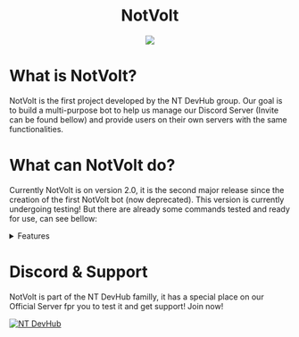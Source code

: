 <div align="center">

# NotVolt

<img src="https://cdn.discordapp.com/avatars/1176659298584117268/873db702dc59e4afa05adef20c186220?size=256"></img>

</div>

# What is NotVolt?
NotVolt is the first project developed by the NT DevHub group. Our goal is to build a multi-purpose bot to help us manage our Discord Server (Invite can be found bellow) and provide users on their own servers with the same functionalities.

# What can NotVolt do?
Currently NotVolt is on version 2.0, it is the second major release since the creation of the first NotVolt bot (now deprecated). This version is currently undergoing testing! But there are already some commands tested and ready for use, can see bellow:
<details close>
<summary>Features</summary>
<ul>
   <li>Music Player (YT, Spotify, Vimeo, Bandcamp, Twitch, Soundcloud)</li>
   <li>Music Panel (To manage music)</li>
   <li>Stream-Tools</li>
   <li>Notifiers (YT, Twitch, Twitter, Instagram)</li>
   <li>Fun Commands (YoMama, gif, etc)</li>
   <li>Server Stats command</li>
   <li>Embed Sender</li>
   <li>NSFW Commands</li>
</ul>
</details>

# Discord & Support
NotVolt is part of the NT DevHub familly, it has a special place on our Official Server fpr you to test it and get support! Join now!

<a href="https://discord.gg/qzB37WS5AT">
         <img alt="NT DevHub" src="https://discord.com/api/guilds/1207460031751262240/widget.png?style=banner2">
</a>